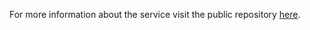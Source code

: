 For more information about the service visit the public repository [here](https://gitlab.com/netmode/6g-latency-sensitive-service/-/tree/main?ref_type=heads).